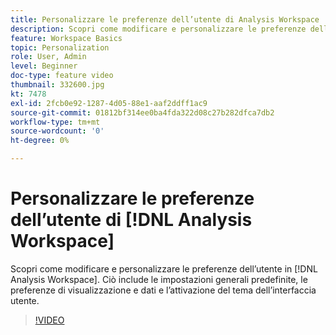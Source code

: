 ```yaml
---
title: Personalizzare le preferenze dell’utente di Analysis Workspace
description: Scopri come modificare e personalizzare le preferenze dell’utente in Analysis Workspace
feature: Workspace Basics
topic: Personalization
role: User, Admin
level: Beginner
doc-type: feature video
thumbnail: 332600.jpg
kt: 7478
exl-id: 2fcb0e92-1287-4d05-88e1-aaf2ddff1ac9
source-git-commit: 01812bf314ee0ba4fda322d08c27b282dfca7db2
workflow-type: tm+mt
source-wordcount: '0'
ht-degree: 0%

---
```


# Personalizzare le preferenze dell’utente di [!DNL Analysis Workspace]

Scopri come modificare e personalizzare le preferenze dell’utente in [!DNL Analysis Workspace]. Ciò include le impostazioni generali predefinite, le preferenze di visualizzazione e dati e l’attivazione del tema dell’interfaccia utente.

>[!VIDEO](https://video.tv.adobe.com/v/332600/?quality=12&learn=on)
